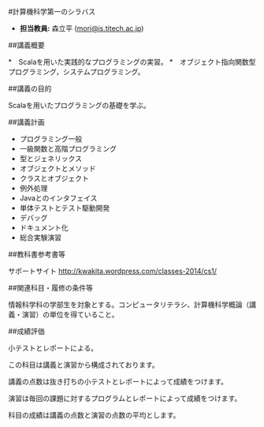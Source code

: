 #計算機科学第一のシラバス

* **担当教員:** 森立平 (mori@is.titech.ac.jp)

##講義概要

*　Scalaを用いた実践的なプログラミングの実習。
*　オブジェクト指向関数型プログラミング，システムプログラミング。

##講義の目的

Scalaを用いたプログラミングの基礎を学ぶ。

##講義計画

* プログラミング一般
*  一級関数と高階プログラミング
*  型とジェネリックス
*  オブジェクトとメソッド
*  クラスとオブジェクト
*  例外処理
*  Javaとのインタフェイス
*  単体テストとテスト駆動開発
*  デバッグ
*  ドキュメント化
*  総合実験演習

##教科書参考書等

サポートサイト
http://kwakita.wordpress.com/classes-2014/cs1/

##関連科目・履修の条件等

情報科学科の学部生を対象とする。コンピュータリテラシ、計算機科学概論（講義・演習）の単位を得ていること。

##成績評価

小テストとレポートによる。

この科目は講義と演習から構成されております。

講義の点数は抜き打ちの小テストとレポートによって成績をつけます。

演習は毎回の課題に対するプログラムとレポートによって成績をつけます。

科目の成績は講義の点数と演習の点数の平均とします。
